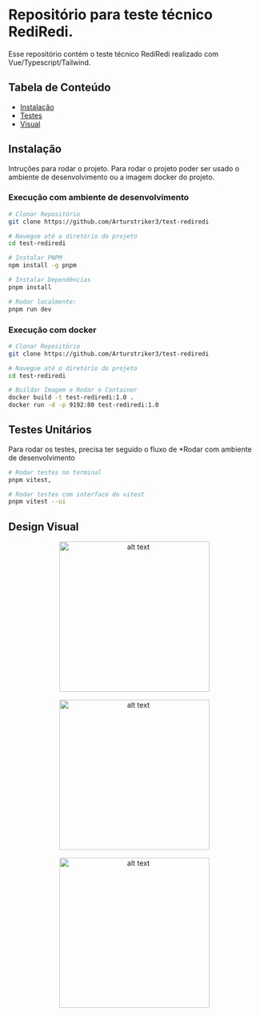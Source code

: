 # Repositório para teste técnico RediRedi.

Esse repositório contém o teste técnico RediRedi realizado com Vue/Typescript/Tailwind.

## Tabela de Conteúdo

- [Instalação](#instalação)
- [Testes](#testes-unitários)
- [Visual](#design-visual)

## Instalação

Intruções para rodar o projeto. Para rodar o projeto poder ser usado o ambiente de desenvolvimento ou a imagem docker do projeto.

### Execução com ambiente de desenvolvimento

```bash
# Clonar Repositório
git clone https://github.com/Arturstriker3/test-rediredi

# Navegue até o diretório do projeto
cd test-rediredi

# Instalar PNPM
npm install -g pnpm

# Instalar Dependências
pnpm install

# Rodar localmente:
pnpm run dev
```

### Execução com docker

```bash
# Clonar Repositório
git clone https://github.com/Arturstriker3/test-rediredi

# Navegue até o diretório do projeto
cd test-rediredi

# Buildar Imagem e Rodar o Container
docker build -t test-rediredi:1.0 .
docker run -d -p 9192:80 test-rediredi:1.0
```

## Testes Unitários

Para rodar os testes, precisa ter seguido o fluxo de \*Rodar com ambiente de desenvolvimento

```bash
# Rodar testes no terminal
pnpm vitest,

# Rodar testes com interface do vitest
pnpm vitest --ui
```

## Design Visual

<div align="center" style="display: flex; flex-direction: column; gap: 16px; justify-content: center; align-items: center;">
    <img src="https://github.com/user-attachments/assets/ceab5d71-c712-4bf4-98db-f94b20120d72" alt="alt text" width="300" height="auto" />
    <img src="https://github.com/user-attachments/assets/ae7e2538-9a65-4531-b136-11c28e5f0d88" alt="alt text" width="300" height="auto" />
    <img src="https://github.com/user-attachments/assets/6313894b-04bb-453d-afce-6b06c3b0668b" alt="alt text" width="300" height="auto" />
</div>